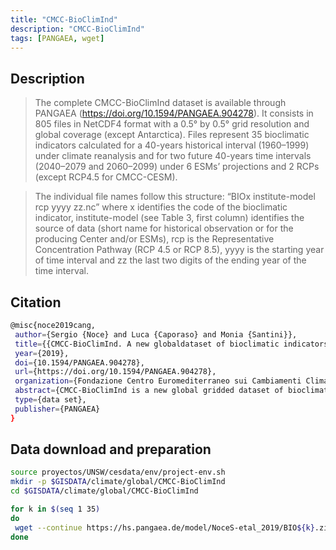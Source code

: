 ```yaml
---
title: "CMCC-BioClimInd"
description: "CMCC-BioClimInd"
tags: [PANGAEA, wget]
---
```


## Description


> The complete CMCC-BioClimInd dataset is available through PANGAEA (https://doi.org/10.1594/PANGAEA.904278). It consists in 805 files in NetCDF4 format with a 0.5° by 0.5° grid resolution and global coverage (except Antarctica). Files represent 35 bioclimatic indicators calculated for a 40-years historical interval (1960–1999) under climate reanalysis and for two future 40-years time intervals (2040–2079 and 2060–2099) under 6 ESMs’ projections and 2 RCPs (except RCP4.5 for CMCC-CESM).

> The individual file names follow this structure: “BIOx institute-model rcp yyyy zz.nc” where x identifies the code of the bioclimatic indicator, institute-model (see Table 3, first column) identifies the source of data (short name for historical observation or for the producing Center and/or ESMs), rcp is the Representative Concentration Pathway (RCP 4.5 or RCP 8.5), yyyy is the starting year of time interval and zz the last two digits of the ending year of the time interval.

## Citation

 ```sh
 @misc{noce2019cang,
  author={Sergio {Noce} and Luca {Caporaso} and Monia {Santini}},
  title={{CMCC-BioClimInd. A new globaldataset of bioclimatic indicators}},
  year={2019},
  doi={10.1594/PANGAEA.904278},
  url={https://doi.org/10.1594/PANGAEA.904278},
  organization={Fondazione Centro Euromediterraneo sui Cambiamenti Climatici},
  abstract={CMCC-BioClimInd is a new global gridded dataset of bioclimatic indicators at 0.5{\textdegree} by 0.5 {\textdegree}resolution for historical and future conditions. The dataset provides a set of 35 bioclimatic indices, expressed as mean values over each time interval, derived from post-processing both climate reanalysis for historical period (1960-1999) and an ensemble of 11 bias corrected CMIP5 simulations under two emission scenarios for future climate projections alongtwo periods (2040-2079 and 2060-2099). This new dataset complements the availability of spatialized bioclimatic information, crucial aspect in many ecological and environmental wide scale applications and for several disciplines, including forestry, biodiversity conservation, plant and landscape ecology. The data of individual indices are publicly available for download in the commonly used Network Common Data Form 4 (NetCDF4) format.},
  type={data set},
  publisher={PANGAEA}
 }

 ```

 ## Data download and preparation

 ```sh
 source proyectos/UNSW/cesdata/env/project-env.sh
 mkdir -p $GISDATA/climate/global/CMCC-BioClimInd
 cd $GISDATA/climate/global/CMCC-BioClimInd

for k in $(seq 1 35)
do
  wget --continue https://hs.pangaea.de/model/NoceS-etal_2019/BIO${k}.zip
done
 ```
